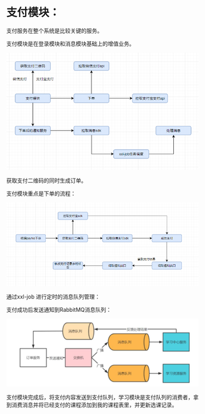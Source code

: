 # 支付模块：

支付服务在整个系统是比较关键的服务。

支付模块是在登录模块和消息模块基础上的增值业务。

![](../img/pay_model.png)

获取支付二维码的同时生成订单。



支付模块重点是下单的流程：

![](../img/pay_payOrder.png)



通过xxl-job 进行定时的消息队列管理：

支付成功后发送通知到RabbitMQ消息队列：

![](../img/message.png)

支付模块完成后，将支付内容发送到支付队列，学习模块是支付队列的消费者，拿到消费消息并将已经支付的课程添加到我的课程表里，并更新选课记录。

